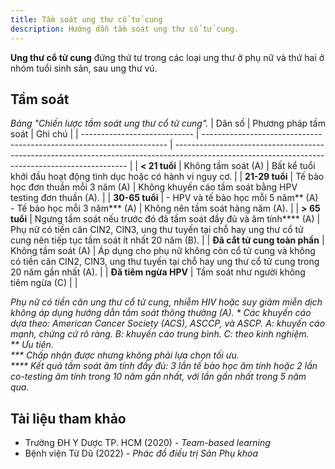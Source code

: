 ```yaml
---
title: Tầm soát ung thư cổ tử cung
description: Hướng dẫn tầm soát ung thư cổ tử cung.
---
```


**Ung thư cổ tử cung** đứng thứ tư trong các loại ung thư ở phụ nữ và thứ hai ở nhóm tuổi sinh sản, sau ung thư vú.

## Tầm soát

_Bảng "Chiến lược tầm soát ung thư cổ tử cung"._
| Dân số | Phương pháp tầm soát | Ghi chú |
| ---------------------------- | --------------------------------------------------------------------- | ------------------------------------------------------------------------------------------------------------------------------------------------ |
| **< 21 tuổi** | Không tầm soát (A) | Bất kể tuổi khởi đầu hoạt động tình dục hoặc có hành vi nguy cơ. |
| **21-29 tuổi** | Tế bào học đơn thuần mỗi 3 năm (A) | Không khuyến cáo tầm soát bằng HPV testing đơn thuần (A). |
| **30-65 tuổi** | - HPV và tế bào học mỗi 5 năm** (A)<br>- Tế bào học mỗi 3 năm\*** (A) | Không nên tầm soát hàng năm (A). |
| **> 65 tuổi** | Ngưng tầm soát nếu trước đó đã tầm soát đầy đủ và âm tính\*\*\*\* (A) | Phụ nữ có tiền căn CIN2, CIN3, ung thư tuyến tại chỗ hay ung thư cổ tử cung nên tiếp tục tầm soát ít nhất 20 năm (B). |
| **Đã cắt tử cung toàn phần** | Không tầm soát (A) | Áp dụng cho phụ nữ không còn cổ tử cung và không có tiền căn CIN2, CIN3, ung thư tuyến tại chỗ hay ung thư cổ tử cung trong 20 năm gần nhất (A). |
| **Đã tiêm ngừa HPV** | Tầm soát như người không tiêm ngừa (C) | |

_Phụ nữ có tiền căn ung thư cổ tử cung, nhiễm HIV hoặc suy giảm miễn dịch không áp dụng hướng dẫn tầm soát thông thường (A)._
_\* Các khuyến cáo dựa theo: American Cancer Society (ACS), ASCCP, và ASCP. A: khuyến cáo mạnh, chứng cứ rõ ràng. B: khuyến cáo trung bình. C: theo kinh nghiệm._  
_\*\* Ưu tiên._  
_\*\*\* Chấp nhận được nhưng không phải lựa chọn tối ưu._  
_\*\*\*\* Kết quả tầm soát âm tính đầy đủ: 3 lần tế bào học âm tính hoặc 2 lần co-testing âm tính trong 10 năm gần nhất, với lần gần nhất trong 5 năm qua._

## Tài liệu tham khảo

- Trường ĐH Y Dược TP. HCM (2020) - _Team-based learning_
- Bệnh viện Từ Dũ (2022) - _Phác đồ điều trị Sản Phụ khoa_
